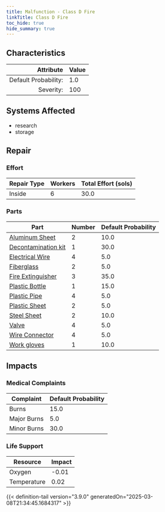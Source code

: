```yaml
---
title: Malfunction - Class D Fire
linkTitle: Class D Fire
toc_hide: true
hide_summary: true
---
```

<!-- This is generated by the MarsSim HelpGenertor, do not edit. -->

## Characteristics

| Attribute      | Value |
|--------:|:------|
|Default Probability:|1.0|
|Severity:|100|

## Systems Affected 
- research
- storage

## Repair

### Effort
|Repair Type|Workers|Total Effort (sols)|
|---|---|---|
|Inside|6|30.0|

### Parts
|Part|Number|Default Probability|
|---|---|---|
|[Aluminum Sheet](/docs/definitions/part/aluminum-sheet)|2|10.0|
|[Decontamination kit](/docs/definitions/part/decontamination-kit)|1|30.0|
|[Electrical Wire](/docs/definitions/part/electrical-wire)|4|5.0|
|[Fiberglass](/docs/definitions/part/fiberglass)|2|5.0|
|[Fire Extinguisher](/docs/definitions/part/fire-extinguisher)|3|35.0|
|[Plastic Bottle](/docs/definitions/part/plastic-bottle)|1|15.0|
|[Plastic Pipe](/docs/definitions/part/plastic-pipe)|4|5.0|
|[Plastic Sheet](/docs/definitions/part/plastic-sheet)|2|5.0|
|[Steel Sheet](/docs/definitions/part/steel-sheet)|2|10.0|
|[Valve](/docs/definitions/part/valve)|4|5.0|
|[Wire Connector](/docs/definitions/part/wire-connector)|4|5.0|
|[Work gloves](/docs/definitions/part/work-gloves)|1|10.0|

## Impacts

### Medical Complaints
|Complaint|Default Probability|
|---|---|
|Burns|15.0|
|Major Burns|5.0|
|Minor Burns|30.0|

### Life Support
|Resource|Impact|
|---|---|
|Oxygen|-0.01|
|Temperature|0.02|


{{< definition-tail version="3.9.0" generatedOn="2025-03-08T21:34:45.1684317" >}}

